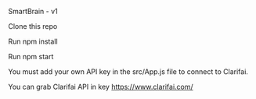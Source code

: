 SmartBrain - v1

Clone this repo

Run npm install

Run npm start

You must add your own API key in the src/App.js file to connect to Clarifai.

You can grab Clarifai API in key https://www.clarifai.com/
